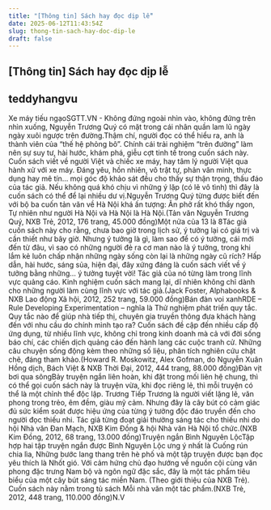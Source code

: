 ```yaml
---
title: "[Thông tin] Sách hay đọc dịp lễ"
date: 2025-06-12T11:43:54Z
slug: thong-tin-sach-hay-doc-dip-le
draft: false
---
```


## [Thông tin] Sách hay đọc dịp lễ

## teddyhangvu

Xe máy tiếu ngạoSGTT.VN - Không đứng ngoài nhìn vào, không đứng trên nhìn xuống, Nguyễn Trương Quý có mặt trong cái nhân quần lam lũ ngày ngày xuôi ngược trên đường.Thậm chí, người đọc có thể hiểu ra, anh là thành viên của “thế hệ phỏng bô”. Chính cái trải nghiệm “trên đường” làm nên sự suy tư, hài hước, khám phá, giễu cợt tinh tế trong cuốn sách này. Cuốn sách viết về người Việt và chiếc xe máy, hay tâm lý người Việt qua hành xử với xe máy. Đáng yêu, hồn nhiên, vô trật tự, phản văn minh, thực dụng hay mê tín… mọi góc độ khảo sát đều cho thấy sự thận trọng, thấu đáo của tác giả. Nếu không quá khó chịu vì những ý lặp (có lẽ vô tình) thì đây là cuốn sách có thể để lại nhiều dư vị.Nguyễn Trương Quý từng được biết đến với bộ ba cuốn tản văn về Hà Nội khá ấn tượng: Ăn phở rất khó thấy ngon, Tự nhiên như người Hà Nội và Hà Nội là Hà Nội.(Tản văn Nguyễn Trương Quý, NXB Trẻ, 2012, 176 trang, 45.000 đồng)Một nửa của 13 là 8Tác giả cuốn sách này cho rằng, chưa bao giờ trong lịch sử, ý tưởng lại có giá trị và cần thiết như bây giờ. Nhưng ý tưởng là gì, làm sao để có ý tưởng, cái mới đến từ đâu, vì sao có những người đẻ ra cơ man nào là ý tưởng, trong khi lắm kẻ luôn chấp nhận những ngày sống còn lại là những ngày cũ rích? Hấp dẫn, hài hước, sáng sủa, hiện đại, đây xứng đáng là cuốn sách viết về ý tưởng bằng những… ý tưởng tuyệt vời! Tác giả của nó từng làm trong lĩnh vực quảng cáo. Kinh nghiệm cuốn sách mang lại, dĩ nhiên không chỉ dành cho những người làm cùng lĩnh vực với tác giả.(Jack Foster, Alphabooks & NXB Lao động Xã hội, 2012, 252 trang, 59.000 đồng)Bán đàn voi xanhRDE – Rule Developing Experimentation – nghĩa là Thử nghiệm phát triển quy tắc. Quy tắc nào để giúp nhà tiếp thị, chuyên gia truyền thông đưa khách hàng đến với nhu cầu do chính mình tạo ra? Cuốn sách đề cập đến nhiều cấp độ ứng dụng, từ nhiều lĩnh vực, không chỉ trong kinh doanh mà cả với đời sống báo chí, các chiến dịch quảng cáo đến hành lang các cuộc tranh cử. Những câu chuyện sống động kèm theo những số liệu, phân tích nghiên cứu chặt chẽ, đáng tham khảo.(Howard R. Moskowitz, Alex Gofman, do Nguyễn Xuân Hồng dịch, Bách Việt & NXB Thời Đại, 2012, 444 trang, 88.000 đồng)Đàn vịt bơi qua sôngBảy truyện ngắn liên hoàn, khi đặt trong mối liên hệ chung, thì có thể gọi cuốn sách này là truyện vừa, khi đọc riêng lẻ, thì mỗi truyện có thể là một chỉnh thể độc lập. Trương Tiếp Trương là người viết lặng lẽ, văn phong trong trẻo, êm đềm, giàu mỹ cảm. Nhưng đây là cây bút có cảm giác đủ sức kiểm soát được hiệu ứng của từng ý tưởng độc đáo truyền đến cho người đọc thiếu nhi. Tác giả từng đoạt giải thưởng sáng tác cho thiếu nhi do hội Nhà văn Đan Mạch, NXB Kim Đồng & hội Nhà văn Hà Nội tổ chức.(NXB Kim Đồng, 2012, 68 trang, 13.000 đồng)Truyện ngắn Bình Nguyên LộcTập hợp hai tập truyện ngắn được Bình Nguyên Lộc ưng ý nhất là Cuống rún chia lìa, Những bước lang thang trên hè phố và một tập truyện được bạn đọc yêu thích là Nhốt gió. Với cảm hứng chủ đạo hướng về nguồn cội cùng văn phong đặc trưng Nam bộ và ngôn ngữ đặc sắc, đây là một tác phẩm tiêu biểu của một cây bút sáng tác miền Nam. (Theo giới thiệu của NXB Trẻ). Cuốn sách này nằm trong tủ sách Mỗi nhà văn một tác phẩm.(NXB Trẻ, 2012, 448 trang, 110.000 đồng)N.V